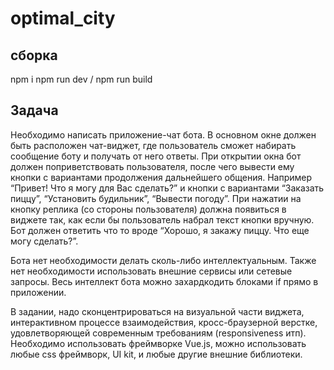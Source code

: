 # optimal_city

## сборка

npm i
npm run dev / npm run build

## Задача

Необходимо написать приложение-чат бота. В основном окне должен быть расположен чат-виджет, где пользователь сможет набирать сообщение боту и получать от него ответы. При открытии окна бот должен поприветствовать пользователя, после чего вывести ему кнопки с вариантами продолжения дальнейшего общения. Например “Привет! Что я могу для Вас сделать?” и кнопки с вариантами “Заказать пиццу”, “Установить будильник”, “Вывести погоду”. При нажатии на кнопку реплика (со стороны пользователя) должна появиться в виджете так, как если бы пользователь набрал текст кнопки вручную. Бот должен ответить что то вроде “Хорошо, я закажу пиццу. Что еще могу сделать?”.

Бота нет необходимости делать сколь-либо интеллектуальным. Также нет необходимости использовать внешние сервисы или сетевые запросы. Весь интеллект бота можно захардкодить блоками if прямо в приложении.

В задании, надо сконцентрироваться на визуальной части виджета, интерактивном процессе взаимодействия, кросс-браузерной верстке, удовлетворяющей современным требованиям (responsiveness итп). Необходимо использовать фреймворке Vue.js, можно использовать любые css фреймворк, UI kit, и любые другие внешние библиотеки.
